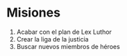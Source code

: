 # Misiones

1. Acabar con el plan de Lex Luthor
2. Crear la liga de la justicia
3. Buscar nuevos miembros de héroes
